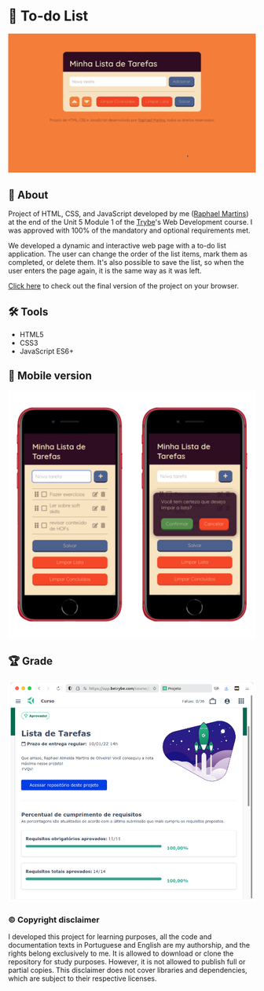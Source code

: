 # :pushpin: To-do List

![Prévia da página - Preview of the page](./preview.gif)

## :page_with_curl: About

Project of HTML, CSS, and JavaScript developed by me ([Raphael Martins](https://www.linkedin.com/in/raphaelameidamartins/)) at the end of the Unit 5 Module 1 of the [Trybe](https://www.betrybe.com)'s Web Development course. I was approved with 100% of the mandatory and optional requirements met.

We developed a dynamic and interactive web page with a to-do list application. The user can change the order of the list items, mark them as completed, or delete them. It's also possible to save the list, so when the user enters the page again, it is the same way as it was left.

[Click here](https://raphaelalmeidamartins.github.io/to-do-list/) to check out the final version of the project on your browser.

## :hammer_and_wrench: Tools

* HTML5
* CSS3
* JavaScript ES6+

## :iphone: Mobile version

![Preview of the mobile version - Prévia da versão para dispositivos móveis](./mobile-preview.png)

## :trophy: Grade

![My grade of the project - Minha nota no projeto](./nota.png)

### :copyright: Copyright disclaimer

I developed this project for learning purposes, all the code and documentation texts in Portuguese and English are my authorship, and the rights belong exclusively to me. It is allowed to download or clone the repository for study purposes. However, it is not allowed to publish full or partial copies. This disclaimer does not cover libraries and dependencies, which are subject to their respective licenses.
